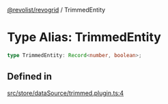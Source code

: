 [@revolist/revogrid](README.md) / TrimmedEntity

# Type Alias: TrimmedEntity

```ts
type TrimmedEntity: Record<number, boolean>;
```

## Defined in

[src/store/dataSource/trimmed.plugin.ts:4](https://github.com/revolist/revogrid/blob/52c8861ed92574ba1d5817b32afec294ddb1f986/src/store/dataSource/trimmed.plugin.ts#L4)
